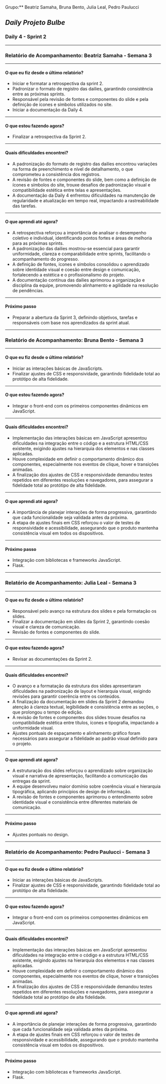Grupo:** Beatriz Samaha, Bruna Bento, Julia Leal, Pedro Paulucci  
## *Daily Projeto Bulbe*

### Daily 4 - Sprint 2

---

### **Relatório de Acompanhamento: Beatriz Samaha - Semana 3**

---

#### **O que eu fiz desde o último relatório?**

- Iniciar e formatar a retrospectiva da sprint 2. 
- Padronizar o formato de registro das dailies, garantindo consistência entre as próximas sprints.
- Responsável pela revisão de fontes e componentes do slide e pela definição de ícones e símbolos utilizados no site.
- Iniciar a documentação da Daily 4.


---

#### **O que estou fazendo agora?**

- Finalizar a retrospectiva da Sprint 2.

---

#### **Quais dificuldades encontrei?**

- A padronização do formato de registro das dailies encontrou variações na forma de preenchimento e nível de detalhamento, o que comprometeu a consistência dos registros.
- A revisão de fontes e componentes do slide, bem como a definição de ícones e símbolos do site, trouxe desafios de padronização visual e compatibilidade estética entre telas e apresentações.
- A documentação da Daily 4 enfrentou dificuldades na manutenção de regularidade e atualização em tempo real, impactando a rastreabilidade das tarefas.

---

#### **O que aprendi até agora?**

- A retrospectiva reforçou a importância de analisar o desempenho coletivo e individual, identificando pontos fortes e áreas de melhoria para as próximas sprints.
- A padronização das dailies mostrou-se essencial para garantir uniformidade, clareza e comparabilidade entre sprints, facilitando o acompanhamento do progresso.
- A definição de fontes, ícones e símbolos consolidou o aprendizado sobre identidade visual e coesão entre design e comunicação, fortalecendo a estética e o profissionalismo do projeto.
- A documentação contínua das dailies aprimorou a organização e disciplina da equipe, promovendo alinhamento e agilidade na resolução de pendências.
---

#### **Próximo passo**

- Preparar a abertura da Sprint 3, definindo objetivos, tarefas e responsáveis com base nos aprendizados da sprint atual.

---





### **Relatório de Acompanhamento: Bruna Bento - Semana 3**

---

#### **O que eu fiz desde o último relatório?**

- Iniciar as interações básicas de JavaScripts.
- Finalizar ajustes de CSS e responsividade, garantindo fidelidade total ao protótipo de alta fidelidade.



---

#### **O que estou fazendo agora?**

- Integrar o front-end com os primeiros componentes dinâmicos em JavaScript.

---

#### **Quais dificuldades encontrei?**

- Implementação das interações básicas em JavaScript apresentou dificuldades na integração entre o código e a estrutura HTML/CSS existente, exigindo ajustes na hierarquia dos elementos e nas classes aplicadas.
- Houve complexidade em definir o comportamento dinâmico dos componentes, especialmente nos eventos de clique, hover e transições animadas.
- A finalização dos ajustes de CSS e responsividade demandou testes repetidos em diferentes resoluções e navegadores, para assegurar a fidelidade total ao protótipo de alta fidelidade.
---

#### **O que aprendi até agora?** 

- A importância de planejar interações de forma progressiva, garantindo que cada funcionalidade seja validada antes da próxima.
- A etapa de ajustes finais em CSS reforçou o valor de testes de responsividade e acessibilidade, assegurando que o produto mantenha consistência visual em todos os dispositivos.

---

#### **Próximo passo**

- Integração com bibliotecas e frameworks JavaScript.
- Flask. 


---





### **Relatório de Acompanhamento: Julia Leal - Semana 3**

---

#### **O que eu fiz desde o último relatório?**

- Responsável pelo avanço na estrutura dos slides e pela formatação os slides. 
- Finalizar a documentação em slides da Sprint 2, garantindo coesão visual e clareza de comunicação.
- Revisão de fontes e componentes do slide. 


---

#### **O que estou fazendo agora?**

- Revisar as documentações da Sprint 2.

---

#### **Quais dificuldades encontrei?**

- O avanço e a formatação da estrutura dos slides apresentaram dificuldades na padronização de layout e hierarquia visual, exigindo revisões para garantir coerência entre os conteúdos.
- A finalização da documentação em slides da Sprint 2 demandou atenção à clareza textual, legibilidade e consistência entre as seções, o que prolongou o tempo de edição.
- A revisão de fontes e componentes dos slides trouxe desafios na compatibilidade estética entre títulos, ícones e tipografia, impactando a uniformidade visual.
- Ajustes pontuais de espaçamento e alinhamento gráfico foram necessários para assegurar a fidelidade ao padrão visual definido para o projeto.
---

#### **O que aprendi até agora?** 

- A estruturação dos slides reforçou o aprendizado sobre organização visual e narrativa de apresentação, facilitando a comunicação das entregas da sprint.
- A equipe desenvolveu maior domínio sobre coerência visual e hierarquia tipográfica, aplicando princípios de design de informação.
- A revisão de fontes e componentes aprimorou o entendimento sobre identidade visual e consistência entre diferentes materiais de comunicação.

---

#### **Próximo passo** 

- Ajustes pontuais no design.

---









### **Relatório de Acompanhamento: Pedro Paulucci - Semana 3**

---

#### **O que eu fiz desde o último relatório?**

- Iniciar as interações básicas de JavaScripts.
- Finalizar ajustes de CSS e responsividade, garantindo fidelidade total ao protótipo de alta fidelidade.

---

#### **O que estou fazendo agora?**

- Integrar o front-end com os primeiros componentes dinâmicos em JavaScript.

---

#### **Quais dificuldades encontrei?**

- Implementação das interações básicas em JavaScript apresentou dificuldades na integração entre o código e a estrutura HTML/CSS existente, exigindo ajustes na hierarquia dos elementos e nas classes aplicadas.
- Houve complexidade em definir o comportamento dinâmico dos componentes, especialmente nos eventos de clique, hover e transições animadas.
- A finalização dos ajustes de CSS e responsividade demandou testes repetidos em diferentes resoluções e navegadores, para assegurar a fidelidade total ao protótipo de alta fidelidade.

---

#### **O que aprendi até agora?** 

- A importância de planejar interações de forma progressiva, garantindo que cada funcionalidade seja validada antes da próxima.
- A etapa de ajustes finais em CSS reforçou o valor de testes de responsividade e acessibilidade, assegurando que o produto mantenha consistência visual em todos os dispositivos. 

---

#### **Próximo passo** 

- Integração com bibliotecas e frameworks JavaScript.
- Flask. 

